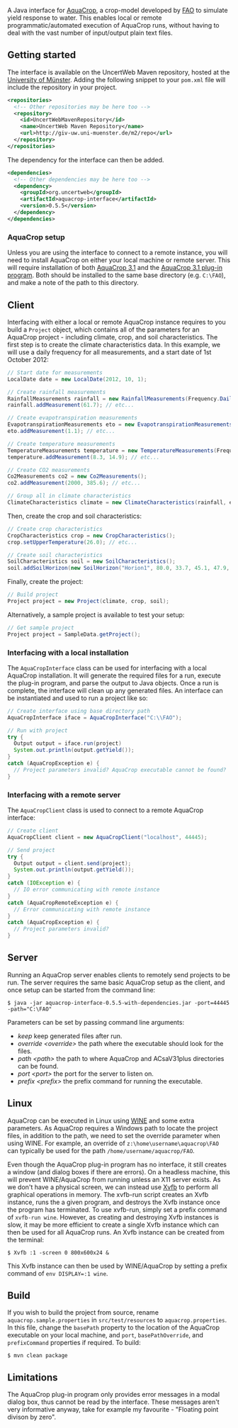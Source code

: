 A Java interface for [AquaCrop](http://www.fao.org/nr/water/aquacrop.html), a crop-model developed by [FAO](http://www.fao.org) to simulate yield response to water. This enables local or remote programmatic/automated execution of AquaCrop runs, without having to deal with the vast number of input/output plain text files.

## Getting started

The interface is available on the UncertWeb Maven repository, hosted at the [University of Münster](http://www.uni-muenster.de/). Adding the following snippet to your `pom.xml` file will include the repository in your project.

```xml
<repositories>
  <!-- Other repositories may be here too -->
  <repository>
    <id>UncertWebMavenRepository</id>
    <name>UncertWeb Maven Repository</name>
    <url>http://giv-uw.uni-muenster.de/m2/repo</url>
  </repository>
</repositories>
```

The dependency for the interface can then be added.

```xml
<dependencies>
  <!-- Other dependencies may be here too -->
  <dependency>
    <groupId>org.uncertweb</groupId>
    <artifactId>aquacrop-interface</artifactId>
    <version>0.5.5</version>
  </dependency>
</dependencies>
```

### AquaCrop setup

Unless you are using the interface to connect to a remote instance, you will need to install AquaCrop on either your local machine or remote server. This will require installation of both [AquaCrop 3.1](http://www.fao.org/nr/water/jsp/downloadAquacrop/index.htm?dUrl=http://www.fao.org/nr/water/docs/AquaCropV31.zip) and the [AquaCrop 3.1 plug-in program](http://www.fao.org/nr/water/jsp/downloadAquacrop/index.htm?dUrl=http://www.fao.org/nr/water/docs/ACsaV31plus.zip). Both should be installed to the same base directory (e.g. `C:\FAO`), and make a note of the path to this directory.

## Client

Interfacing with either a local or remote AquaCrop instance requires to you build a `Project` object, which contains all of the parameters for an AquaCrop project - including climate, crop, and soil characteristics. The first step is to create the climate characteristics data. In this example, we will use a daily frequency for all measurements, and a start date of 1st October 2012:

```java
// Start date for measurements
LocalDate date = new LocalDate(2012, 10, 1);

// Create rainfall measurements
RainfallMeasurements rainfall = new RainfallMeasurements(Frequency.Daily, date);
rainfall.addMeasurement(61.7); // etc...

// Create evapotranspiration measurements
EvapotranspirationMeasurements eto = new EvapotranspirationMeasurements(Frequency.Daily, date);
eto.addMeasurement(1.1); // etc...

// Create temperature measurements
TemperatureMeasurements temperature = new TemperatureMeasurements(Frequency.Daily, date);
temperature.addMeasurement(8.3, 14.9); // etc...

// Create CO2 measurements
Co2Measurements co2 = new Co2Measurements();
co2.addMeasurement(2000, 385.6); // etc...

// Group all in climate characteristics
ClimateCharacteristics climate = new ClimateCharacteristics(rainfall, eto, temperature, co2);
```

Then, create the crop and soil characteristics:

```java
// Create crop characteristics
CropCharacteristics crop = new CropCharacteristics();
crop.setUpperTemperature(26.0); // etc...

// Create soil characteristics
SoilCharacteristics soil = new SoilCharacteristics();
soil.addSoilHorizon(new SoilHorizon("Horion1", 80.0, 33.7, 45.1, 47.9, 0.6)); // etc...
```

Finally, create the project:

```java
// Build project
Project project = new Project(climate, crop, soil);
```

Alternatively, a sample project is available to test your setup:

```java
// Get sample project
Project project = SampleData.getProject();
```

### Interfacing with a local installation

The `AquaCropInterface` class can be used for interfacing with a local AquaCrop installation. It will generate the required files for a run, execute the plug-in program, and parse the output to Java objects. Once a run is complete, the interface will clean up any generated files. An interface can be instantiated and used to run a project like so:

```java
// Create interface using base directory path
AquaCropInterface iface = AquaCropInterface("C:\\FAO");

// Run with project
try {
  Output output = iface.run(project)
  System.out.println(output.getYield());
}
catch (AquaCropException e) {
  // Project parameters invalid? AquaCrop executable cannot be found?
}
```

### Interfacing with a remote server

The `AquaCropClient` class is used to connect to a remote AquaCrop interface:

```java
// Create client
AquaCropClient client = new AquaCropClient("localhost", 44445);

// Send project
try {
  Output output = client.send(project);
  System.out.println(output.getYield());
}
catch (IOException e) {
  // IO error communicating with remote instance
}
catch (AquaCropRemoteException e) {
  // Error communicating with remote instance
}
catch (AquaCropException e) {
  // Project parameters invalid?
}
```

## Server

Running an AquaCrop server enables clients to remotely send projects to be run. The server requires the same basic AquaCrop setup as the client, and once setup can be started from the command line:

```console
$ java -jar aquacrop-interface-0.5.5-with-dependencies.jar -port=44445 -path="C:\FAO"
```

Parameters can be set by passing command line arguments:

- *keep* keep generated files after run.
- *override &lt;override&gt;* the path where the executable should look for the files.
- *path &lt;path&gt;* the path to where AquaCrop and ACsaV31plus directories can be found.
- *port &lt;port&gt;* the port for the server to listen on.
- *prefix &lt;prefix&gt;* the prefix command for running the executable.

## Linux

AquaCrop can be executed in Linux using [WINE](http://www.winehq.org/) and some extra parameters. As AquaCrop requires a Windows path to locate the project files, in addition to the path, we need to set the override parameter when using WINE. For example, an override of `z:\home\username\aquacrop\FAO` can typically be used for the path `/home/username/aquacrop/FAO`.

Even though the AquaCrop plug-in program has no interface, it still creates a window (and dialog boxes if there are errors). On a headless machine, this will prevent WINE/AquaCrop from running unless an X11 server exists. As we don't have a physical screen, we can instead use [Xvfb](http://en.wikipedia.org/wiki/Xvfb) to perform all graphical operations in memory. The xvfb-run script creates an Xvfb instance, runs the a given program, and destroys the Xvfb instance once the program has terminated. To use xvfb-run, simply set a prefix command of `xvfb-run wine`. However, as creating and destroying Xvfb instances is slow, it may be more efficient to create a single Xvfb instance which can then be used for all AquaCrop runs. An Xvfb instance can be created from the terminal:

```console
$ Xvfb :1 -screen 0 800x600x24 &
```

This Xvfb instance can then be used by WINE/AquaCrop by setting a prefix command of `env DISPLAY=:1 wine`.

## Build

If you wish to build the project from source, rename `aquacrop.sample.properties` in `src/test/resources` to `aquacrop.properties`. In this file, change the `basePath` property to the location of the AquaCrop executable on your local machine, and `port`, `basePathOverride`, and `prefixCommand` properties if required. To build:

```console
$ mvn clean package
```

## Limitations

The AquaCrop plug-in program only provides error messages in a modal dialog box, thus cannot be read by the interface. These messages aren't very informative anyway, take for example my favourite - "Floating point divison by zero".
